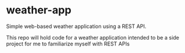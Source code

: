 # weather-app
Simple web-based weather application using a REST API.

This repo will hold code for a weather application intended to be a side project for me to familiarize myself with REST APIs
